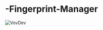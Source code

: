 # -Fingerprint-Manager

![VovDev]([https://github.com/Turbik2/-Fingerprint-Manager/blob/main/assets/VovDev.png])
